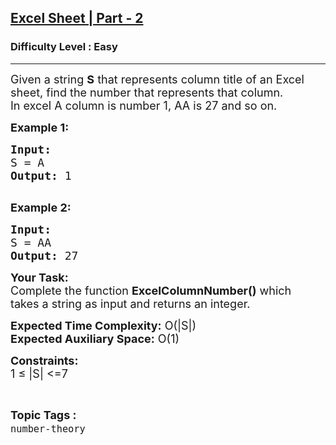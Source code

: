 <h2><a href="https://practice.geeksforgeeks.org/problems/excel-sheet-part-21138/1?utm_source=gfg&utm_medium=article&utm_campaign=bottom_sticky_on_article">Excel Sheet | Part - 2</a></h2><h3>Difficulty Level : Easy</h3><hr><div class="problems_problem_content__Xm_eO"><p><span style="font-size:18px">Given a string <strong>S</strong> that represents column title of an Excel sheet, find the number that represents that column.<br>
In excel A column is number 1, AA is 27 and so on.</span><span style="font-size:18px"> </span></p>

<p><span style="font-size:18px"><strong>Example 1:</strong></span></p>

<pre><span style="font-size:18px"><strong>Input:
</strong>S = A
<strong>Output: </strong>1<strong>
</strong></span>
</pre>

<p><span style="font-size:18px"><strong>Example 2:</strong></span></p>

<pre><span style="font-size:18px"><strong>Input:
</strong>S = AA
<strong>Output: </strong>27</span></pre>

<p><span style="font-size:18px"><strong>Your&nbsp;Task:</strong></span><br>
<span style="font-size:18px">Complete the function <strong>ExcelColumnNumber()</strong> which takes&nbsp;a string as input and returns an integer.</span></p>

<p><span style="font-size:18px"><strong>Expected Time Complexity:</strong>&nbsp;O(|S|)<br>
<strong>Expected Auxiliary Space:</strong>&nbsp;O(1)</span></p>

<p><span style="font-size:18px"><strong>Constraints:</strong><br>
1 ≤ |S| &lt;=7</span></p>
</div><br><p><span style=font-size:18px><strong>Topic Tags : </strong><br><code>number-theory</code>&nbsp;